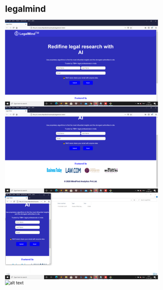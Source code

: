 # legalmind
![alt text](https://github.com/nandinisahni/legalmind/blob/main/Screenshot%20(381).png)
![alt text](https://github.com/nandinisahni/legalmind/blob/main/Screenshot%20(382).png)
![alt text](https://github.com/nandinisahni/legalmind/blob/main/Screenshot%20(383).png)
![alt text]()
